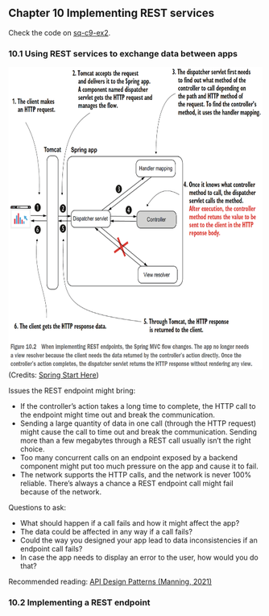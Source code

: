 ## Chapter 10 Implementing REST services

Check the code on [sq-c9-ex2](sq-c9-ex2/src/main/java/com/ro).

### 10.1 Using REST services to exchange data between apps

<img src="images/rest_springmvc_flow.png" width="700" height="600" alt="">\
(Credits: [Spring Start Here](https://www.manning.com/books/spring-start-here))

Issues the REST endpoint might bring:
- If the controller’s action takes a long time to complete, the HTTP call to the
endpoint might time out and break the communication.
- Sending a large quantity of data in one call (through the HTTP request) might
cause the call to time out and break the communication. Sending more than a
few megabytes through a REST call usually isn’t the right choice.
- Too many concurrent calls on an endpoint exposed by a backend component
might put too much pressure on the app and cause it to fail.
- The network supports the HTTP calls, and the network is never 100% reliable.
There’s always a chance a REST endpoint call might fail because of the network.

Questions to ask:
- What should happen if a call fails and how it might affect the app?
- The data could be affected in any way if a call fails?
- Could the way you designed your app lead to data inconsistencies if an endpoint call fails? 
- In case the app needs to display an error to the user, how would you do that?

Recommended reading: [API Design Patterns (Manning, 2021)](https://www.manning.com/books/api-design-patterns)

### 10.2 Implementing a REST endpoint

